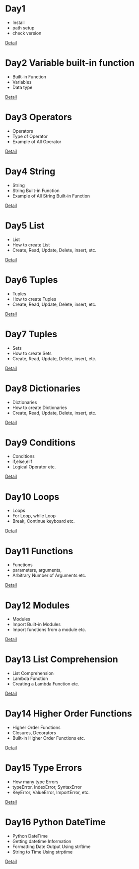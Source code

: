 # Day1 
 - Install
 - path setup
 - check version
  
  [Detail](/Day1/Readme.md)

# Day2 Variable built-in function 
 - Built-in Function
 - Variables
 - Data type
  
  [Detail](/Day2/Readme.md)

# Day3 Operators
 - Operators
 - Type of Operator
 - Example of All Operator
  
  [Detail](/Day3/Readme.md)

# Day4 String 
 - String
 - String Built-in Function
 - Example of All String Built-in Function
  
  [Detail](/Day4/Readme.md)

# Day5 List 
 - List
 - How to create List
 - Create, Read, Update, Delete, insert, etc.
  
  [Detail](/Day5/Readme.md)

# Day6 Tuples
 - Tuples
 - How to create Tuples
 - Create, Read, Update, Delete, insert, etc.
  
  [Detail](/Day6/Readme.md)

# Day7 Tuples
 - Sets
 - How to create Sets
 - Create, Read, Update, Delete, insert, etc.
  
  [Detail](/Day7/Readme.md)


# Day8 Dictionaries
 - Dictionaries
 - How to create Dictionaries
 - Create, Read, Update, Delete, insert, etc.
  
  [Detail](/Day8/Readme.md)

# Day9 Conditions
 - Conditions
 - if,else,elif
 - Logical Operator etc.
  
  [Detail](/Day9/Readme.md)

# Day10 Loops
 - Loops
 - For Loop, while Loop
 - Break, Continue keyboard etc.
  
  [Detail](/Day10/Readme.md)

# Day11 Functions
 - Functions
 - parameters, arguments,
 - Arbitrary Number of Arguments etc.
  
  [Detail](/Day11/Readme.md)

# Day12 Modules
 - Modules
 - Import Built-in Modules
 - Import functions from a module etc.
  
  [Detail](/Day12/Readme.md)

# Day13 List Comprehension
 - List Comprehension
 - Lambda Function
 - Creating a Lambda Function etc.
  
  [Detail](/Day13/Readme.md)

# Day14 Higher Order Functions
 - Higher Order Functions
 - Closures, Decorators
 - Built-in Higher Order Functions etc.
  
  [Detail](/Day14/Readme.md)

# Day15 Type Errors
 - How many type Errors
 - typeError, IndexError, SyntaxError
 - KeyError, ValueError, ImportError, etc.
  
  [Detail](/Day15/Readme.md)

# Day16 Python DateTime
 - Python DateTime
 - Getting datetime Information
 - Formatting Date Output Using strftime
 - String to Time Using strptime
  
  [Detail](/Day16/Readme.md)